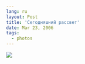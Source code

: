 ```yaml
---
lang: ru
layout: Post
title: 'Сегодняшний рассвет'
date: Mar 23, 2006
tags:
  - photos
---
```


![](http://wow.sapegin.me/2u2B3E3L1j2L/MG-2814.jpg)

